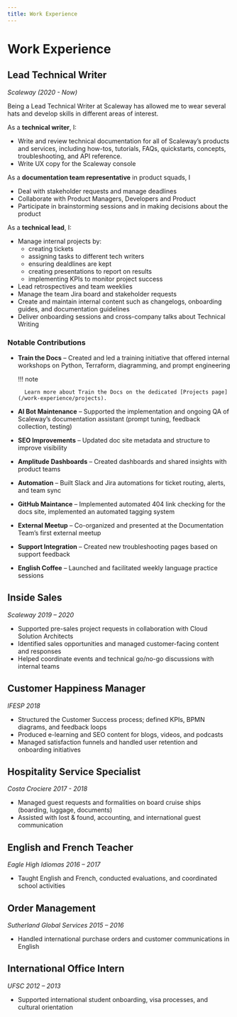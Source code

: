 ```yaml
---
title: Work Experience
---
```


# Work Experience

## Lead Technical Writer

*Scaleway (2020 - Now)*

Being a Lead Technical Writer at Scaleway has allowed me to wear several hats and develop skills in different areas of interest.

As a **technical writer**, I:

- Write and review technical documentation for all of Scaleway’s products and services, including how-tos, tutorials, FAQs, quickstarts, concepts, troubleshooting, and API reference.
- Write UX copy for the Scaleway console

As a **documentation team representative** in product squads, I

- Deal with stakeholder requests and manage deadlines
- Collaborate with Product Managers, Developers and Product
- Participate in brainstorming sessions and in making decisions about the product

As a **technical lead**, I:

- Manage internal projects by:
    - creating tickets
    - assigning tasks to different tech writers
    - ensuring dealdlines are kept
    - creating presentations to report on results
    - implementing KPIs to monitor project success
- Lead retrospectives and team weeklies
- Manage the team Jira board and stakeholder requests
- Create and maintain  internal content such as changelogs, onboarding guides, and documentation guidelines
- Deliver onboarding sessions and cross-company talks about Technical Writing


### Notable Contributions
- **Train the Docs** – Created and led a training initiative that offered internal workshops on Python, Terraform, diagramming, and prompt engineering

    !!! note

        Learn more about Train the Docs on the dedicated [Projects page](/work-experience/projects).

- **AI Bot Maintenance** – Supported the implementation and ongoing QA of Scaleway’s documentation assistant (prompt tuning, feedback collection, testing)
- **SEO Improvements** – Updated doc site metadata and structure to improve visibility
- **Amplitude Dashboards** – Created dashboards and shared insights with product teams
- **Automation** – Built Slack and Jira automations for ticket routing, alerts, and team sync
- **GitHub Maintance** – Implemented automated 404 link checking for the docs site, implemented an automated tagging system
- **External Meetup** – Co-organized and presented at the Documentation Team’s first external meetup
- **Support Integration** – Created new troubleshooting pages based on support feedback
- **English Coffee** – Launched and facilitated weekly language practice sessions

## Inside Sales
*Scaleway 2019 – 2020*

- Supported pre-sales project requests in collaboration with Cloud Solution Architects
- Identified sales opportunities and managed customer-facing content and responses
- Helped coordinate events and technical go/no-go discussions with internal teams

## Customer Happiness Manager
*IFESP 2018*

- Structured the Customer Success process; defined KPIs, BPMN diagrams, and feedback loops
- Produced e-learning and SEO content for blogs, videos, and podcasts
- Managed satisfaction funnels and handled user retention and onboarding initiatives

## Hospitality Service Specialist
*Costa Crociere 2017 - 2018*

- Managed guest requests and formalities on board cruise ships (boarding, luggage, documents)
- Assisted with lost & found, accounting, and international guest communication

## English and French Teacher
*Eagle High Idiomas 2016 – 2017*

- Taught English and French, conducted evaluations, and coordinated school activities

## Order Management
*Sutherland Global Services 2015 – 2016*

- Handled international purchase orders and customer communications in English

## International Office Intern
*UFSC 2012 – 2013*

- Supported international student onboarding, visa processes, and cultural orientation


